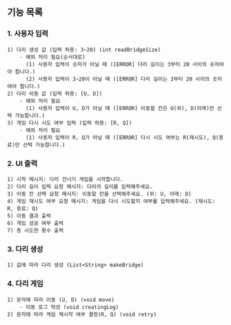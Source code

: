 ## 기능 목록

### 1. 사용자 입력
    1) 다리 생성 값 (입력 허용: 3~20) (int readBridgeSize)
        - 예외 처리 필요(순서대로)
          (1) 사용자 입력이 숫자가 아닐 때 ([ERROR] 다리 길이는 3부터 20 사이의 숫자여야 합니다.) 
          (2) 사용자 입력이 3~20이 아닐 때 ([ERROR] 다리 길이는 3부터 20 사이의 숫자여야 합니다.)
    2) 다리 이동 값 (입력 허용: [U, D])
        - 예외 처리 필요
          (1) 사용자 입력이 U, D가 아닐 때 ([ERROR] 이동할 칸은 U(위), D(아래)만 선택 가능합니다.)
    3) 게임 다시 시도 여부 입력 (입력 허용: [R, Q])
        - 예외 처리 필요
          (1) 사용자 입력이 R, Q가 아닐 때 ([ERROR] 다시 시도 여부는 R(재시도), Q(종료)만 선택 가능합니다.)

### 2.  UI 출력
    1) 시작 메시지: 다리 건너기 게임을 시작합니다.
    2) 다리 길이 입력 요청 메시지: 다리의 길이를 입력해주세요.
    3) 이동 칸 선택 요청 메시지: 이동할 칸을 선택해주세요. (위: U, 아래: D)
    4) 게임 재시도 여부 요청 메시지: 게임을 다시 시도할지 여부를 입력해주세요. (재시도: R, 종료: Q)
    5) 이동 결과 출력
    6) 게임 성공 여부 출력
    7) 총 시도한 횟수 출력

### 3. 다리 생성
    1) 값에 따라 다리 생성 (List<String> makeBridge)

### 4. 다리 게임
    1) 문자에 따라 이동 (U, D) (void move)
        - 이동 로그 작성 (void creatingLog)
    2) 문자에 따라 게임 재시작 여부 결정(R, Q) (void retry)
